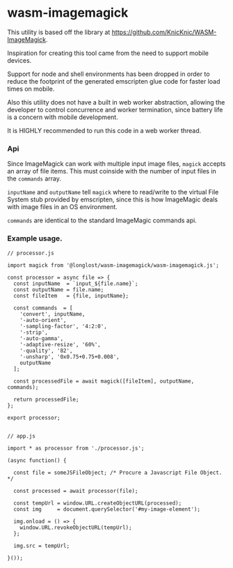 # wasm-imagemagick
This utility is based off the library at https://github.com/KnicKnic/WASM-ImageMagick.  

Inspiration for creating this tool came from the need to support mobile devices.

Support for node and shell environments has been dropped in order to reduce the footprint of the generated emscripten glue code for faster load times on mobile. 

Also this utility does not have a built in web worker abstraction, allowing the developer to control concurrence and worker termination, since battery life is a concern with mobile development.

It is HIGHLY recommended to run this code in a web worker thread.


### Api

Since ImageMagick can work with multiple input image files, `magick` accepts an array of file items.
This must coinside with the number of input files in the `commands` array.

`inputName` and `outputName` tell `magick` where to read/write to the virtual File System stub provided by emscripten, since this is how
ImageMagic deals with image files in an OS environment.

`commands` are identical to the standard ImageMagic commands api.


### Example usage.

```
// processor.js

import magick from '@longlost/wasm-imagemagick/wasm-imagemagick.js';

const processor = async file => {
  const inputName  = `input_${file.name}`;  
  const outputName = file.name;  
  const fileItem   = {file, inputName};

  const commands  = [
    'convert', inputName,
    '-auto-orient',
    '-sampling-factor', '4:2:0',
    '-strip', 
    '-auto-gamma', 
    '-adaptive-resize', '60%', 
    '-quality', '82', 
    '-unsharp', '0x0.75+0.75+0.008', 
    outputName
  ];

  const processedFile = await magick([fileItem], outputName, commands);
  
  return processedFile;
};

export processor;


// app.js

import * as processor from './processor.js';

(async function() {

  const file = someJSFileObject; /* Procure a Javascript File Object. */
  
  const processed = await processor(file);

  const tempUrl = window.URL.createObjectURL(processed);  
  const img     = document.querySelector('#my-image-element');
  
  img.onload = () => {
    window.URL.revokeObjectURL(tempUrl);
  };
  
  img.src = tempUrl;
  
}());

```
